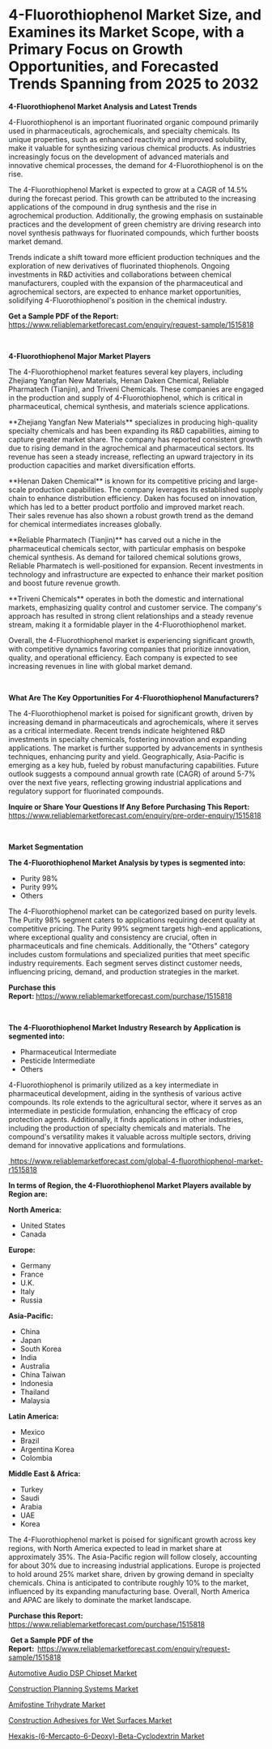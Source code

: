 <p><h1>4-Fluorothiophenol Market Size, and Examines its Market Scope, with a Primary Focus on Growth Opportunities, and Forecasted Trends Spanning from 2025 to 2032</h1></p><p><strong>4-Fluorothiophenol Market Analysis and Latest Trends</strong></p>
<p><p>4-Fluorothiophenol is an important fluorinated organic compound primarily used in pharmaceuticals, agrochemicals, and specialty chemicals. Its unique properties, such as enhanced reactivity and improved solubility, make it valuable for synthesizing various chemical products. As industries increasingly focus on the development of advanced materials and innovative chemical processes, the demand for 4-Fluorothiophenol is on the rise.</p><p>The 4-Fluorothiophenol Market is expected to grow at a CAGR of 14.5% during the forecast period. This growth can be attributed to the increasing applications of the compound in drug synthesis and the rise in agrochemical production. Additionally, the growing emphasis on sustainable practices and the development of green chemistry are driving research into novel synthesis pathways for fluorinated compounds, which further boosts market demand.</p><p>Trends indicate a shift toward more efficient production techniques and the exploration of new derivatives of fluorinated thiophenols. Ongoing investments in R&D activities and collaborations between chemical manufacturers, coupled with the expansion of the pharmaceutical and agrochemical sectors, are expected to enhance market opportunities, solidifying 4-Fluorothiophenol's position in the chemical industry.</p></p>
<p><strong>Get a Sample PDF of the Report:&nbsp;</strong> <a href="https://www.reliablemarketforecast.com/enquiry/request-sample/1515818?utm_campaign=1875&utm_medium=2&utm_source=Github&utm_content=ia&utm_term=29032025&utm_id=4-fluorothiophenol">https://www.reliablemarketforecast.com/enquiry/request-sample/1515818</a></p>
<p>&nbsp;</p>
<p><strong>4-Fluorothiophenol Major Market Players</strong></p>
<p><p>The 4-Fluorothiophenol market features several key players, including Zhejiang Yangfan New Materials, Henan Daken Chemical, Reliable Pharmatech (Tianjin), and Triveni Chemicals. These companies are engaged in the production and supply of 4-Fluorothiophenol, which is critical in pharmaceutical, chemical synthesis, and materials science applications.</p><p>**Zhejiang Yangfan New Materials** specializes in producing high-quality specialty chemicals and has been expanding its R&D capabilities, aiming to capture greater market share. The company has reported consistent growth due to rising demand in the agrochemical and pharmaceutical sectors. Its revenue has seen a steady increase, reflecting an upward trajectory in its production capacities and market diversification efforts.</p><p>**Henan Daken Chemical** is known for its competitive pricing and large-scale production capabilities. The company leverages its established supply chain to enhance distribution efficiency. Daken has focused on innovation, which has led to a better product portfolio and improved market reach. Their sales revenue has also shown a robust growth trend as the demand for chemical intermediates increases globally.</p><p>**Reliable Pharmatech (Tianjin)** has carved out a niche in the pharmaceutical chemicals sector, with particular emphasis on bespoke chemical synthesis. As demand for tailored chemical solutions grows, Reliable Pharmatech is well-positioned for expansion. Recent investments in technology and infrastructure are expected to enhance their market position and boost future revenue growth.</p><p>**Triveni Chemicals** operates in both the domestic and international markets, emphasizing quality control and customer service. The company's approach has resulted in strong client relationships and a steady revenue stream, making it a formidable player in the 4-Fluorothiophenol market.</p><p>Overall, the 4-Fluorothiophenol market is experiencing significant growth, with competitive dynamics favoring companies that prioritize innovation, quality, and operational efficiency. Each company is expected to see increasing revenues in line with global market demand.</p></p>
<p>&nbsp;</p>
<p><strong>What Are The Key Opportunities For 4-Fluorothiophenol Manufacturers?</strong></p>
<p><p>The 4-Fluorothiophenol market is poised for significant growth, driven by increasing demand in pharmaceuticals and agrochemicals, where it serves as a critical intermediate. Recent trends indicate heightened R&D investments in specialty chemicals, fostering innovation and expanding applications. The market is further supported by advancements in synthesis techniques, enhancing purity and yield. Geographically, Asia-Pacific is emerging as a key hub, fueled by robust manufacturing capabilities. Future outlook suggests a compound annual growth rate (CAGR) of around 5-7% over the next five years, reflecting growing industrial applications and regulatory support for fluorinated compounds.</p></p>
<p><strong>Inquire or Share Your Questions If Any Before Purchasing This Report:</strong> <a href="https://www.reliablemarketforecast.com/enquiry/pre-order-enquiry/1515818?utm_campaign=1875&utm_medium=2&utm_source=Github&utm_content=ia&utm_term=29032025&utm_id=4-fluorothiophenol">https://www.reliablemarketforecast.com/enquiry/pre-order-enquiry/1515818</a></p>
<p>&nbsp;</p>
<p><strong>Market Segmentation</strong></p>
<p><strong>The 4-Fluorothiophenol Market Analysis by types is segmented into:</strong></p>
<p><ul><li>Purity 98%</li><li>Purity 99%</li><li>Others</li></ul></p>
<p><p>The 4-Fluorothiophenol market can be categorized based on purity levels. The Purity 98% segment caters to applications requiring decent quality at competitive pricing. The Purity 99% segment targets high-end applications, where exceptional quality and consistency are crucial, often in pharmaceuticals and fine chemicals. Additionally, the "Others" category includes custom formulations and specialized purities that meet specific industry requirements. Each segment serves distinct customer needs, influencing pricing, demand, and production strategies in the market.</p></p>
<p><strong>Purchase this Report:&nbsp;</strong><a href="https://www.reliablemarketforecast.com/purchase/1515818?utm_campaign=1875&utm_medium=2&utm_source=Github&utm_content=ia&utm_term=29032025&utm_id=4-fluorothiophenol">https://www.reliablemarketforecast.com/purchase/1515818</a></p>
<p>&nbsp;</p>
<p><strong>The 4-Fluorothiophenol Market Industry Research by Application is segmented into:</strong></p>
<p><ul><li>Pharmaceutical Intermediate</li><li>Pesticide Intermediate</li><li>Others</li></ul></p>
<p><p>4-Fluorothiophenol is primarily utilized as a key intermediate in pharmaceutical development, aiding in the synthesis of various active compounds. Its role extends to the agricultural sector, where it serves as an intermediate in pesticide formulation, enhancing the efficacy of crop protection agents. Additionally, it finds applications in other industries, including the production of specialty chemicals and materials. The compound's versatility makes it valuable across multiple sectors, driving demand for innovative applications and formulations.</p></p>
<p><a href="https://www.reliablemarketforecast.com/global-4-fluorothiophenol-market-r1515818?utm_campaign=1875&utm_medium=2&utm_source=Github&utm_content=ia&utm_term=29032025&utm_id=4-fluorothiophenol">&nbsp;https://www.reliablemarketforecast.com/global-4-fluorothiophenol-market-r1515818</a></p>
<p><strong>In terms of Region, the 4-Fluorothiophenol Market Players available by Region are:</strong></p>
<p>
    <p> <strong> North America: </strong>
        <ul>
            <li>United States</li>
            <li>Canada</li>
        </ul>
        </p> 
    <p> <strong> Europe: </strong>
        <ul>
            <li>Germany</li>
            <li>France</li>
            <li>U.K.</li>
            <li>Italy</li>
            <li>Russia</li>
        </ul>
        </p> 
    <p> <strong> Asia-Pacific: </strong>
        <ul>
            <li>China</li>
            <li>Japan</li>
            <li>South Korea</li>
            <li>India</li>
            <li>Australia</li>
            <li>China Taiwan</li>
            <li>Indonesia</li>
            <li>Thailand</li>
            <li>Malaysia</li>
        </ul>
        </p> 
    <p> <strong> Latin America: </strong>
        <ul>
            <li>Mexico</li>
            <li>Brazil</li>
            <li>Argentina Korea</li>
            <li>Colombia</li>
        </ul>
        </p> 
    <p> <strong> Middle East & Africa: </strong>
        <ul>
            <li>Turkey</li>
            <li>Saudi</li>
            <li>Arabia</li>
            <li>UAE</li>
            <li>Korea</li>
        </ul>
    </p>
    </p>
<p><p>The 4-Fluorothiophenol market is poised for significant growth across key regions, with North America expected to lead in market share at approximately 35%. The Asia-Pacific region will follow closely, accounting for about 30% due to increasing industrial applications. Europe is projected to hold around 25% market share, driven by growing demand in specialty chemicals. China is anticipated to contribute roughly 10% to the market, influenced by its expanding manufacturing base. Overall, North America and APAC are likely to dominate the market landscape.</p></p>
<p><strong>Purchase this Report: </strong><a href="https://www.reliablemarketforecast.com/purchase/1515818?utm_campaign=1875&utm_medium=2&utm_source=Github&utm_content=ia&utm_term=29032025&utm_id=4-fluorothiophenol">https://www.reliablemarketforecast.com/purchase/1515818</a></p>
<p>&nbsp;<strong>Get a Sample PDF of the Report:&nbsp;&nbsp;</strong><a href="https://www.reliablemarketforecast.com/enquiry/request-sample/1515818?utm_campaign=1875&utm_medium=2&utm_source=Github&utm_content=ia&utm_term=29032025&utm_id=4-fluorothiophenol">https://www.reliablemarketforecast.com/enquiry/request-sample/1515818</a></p>
<p><strong></strong></p>
<p><p><a href="https://github.com/perbetpereir/Market-Research-Report-List-1/blob/main/automotive-audio-dsp-chipset-market.md?utm_campaign=1875&utm_medium=2&utm_source=Github&utm_content=ia&utm_term=29032025&utm_id=4-fluorothiophenol">Automotive Audio DSP Chipset Market</a></p><p><a href="https://github.com/ziringebrur1/Market-Research-Report-List-1/blob/main/construction-planning-systems-market.md?utm_campaign=1875&utm_medium=2&utm_source=Github&utm_content=ia&utm_term=29032025&utm_id=4-fluorothiophenol">Construction Planning Systems Market</a></p><p><a href="https://github.com/sitarzerpa3d/Market-Research-Report-List-1/blob/main/amifostine-trihydrate-market.md?utm_campaign=1875&utm_medium=2&utm_source=Github&utm_content=ia&utm_term=29032025&utm_id=4-fluorothiophenol">Amifostine Trihydrate Market</a></p><p><a href="https://github.com/kevoncesya4j/Market-Research-Report-List-1/blob/main/construction-adhesives-for-wet-surfaces-market.md?utm_campaign=1875&utm_medium=2&utm_source=Github&utm_content=ia&utm_term=29032025&utm_id=4-fluorothiophenol">Construction Adhesives for Wet Surfaces Market</a></p><p><a href="https://github.com/rentzszaszjn/Market-Research-Report-List-1/blob/main/hexakis-6-mercapto-6-deoxy-beta-cyclodextrin-market.md?utm_campaign=1875&utm_medium=2&utm_source=Github&utm_content=ia&utm_term=29032025&utm_id=4-fluorothiophenol">Hexakis-(6-Mercapto-6-Deoxy)-Beta-Cyclodextrin Market</a></p></p>